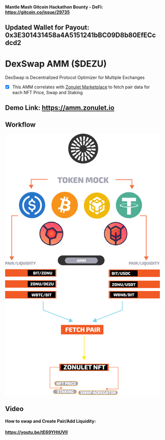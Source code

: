 #### **Mantle Mash Gitcoin Hackathon Bounty - DeFi: https://gitcoin.co/issue/29735**
## Updated Wallet for Payout: 0x3E301431458a4A5151241bBC09D8b80EfECcdcd2

# DexSwap AMM ($DEZU)
DexSwap is Decentralized Protocol Optimizer for Multiple Exchanges
- [x] This AMM correlates with [Zonulet Marketplace](https://zonulet.io) to fetch pair data for each NFT Price, Swap and Staking
## **Demo Link: https://amm.zonulet.io**

## **Workflow**

<p align="center">
<img src="../dexswap-flow.png" />
</p>


## **Video**
#### **How to swap and Create Pair/Add Liquidity:**
**https://youtu.be/tE69YHtUVII**

